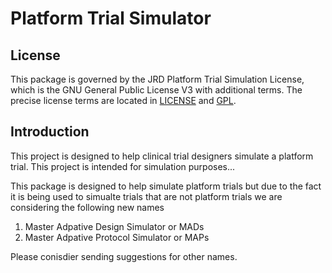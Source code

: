 # Platform Trial Simulator 

## License 
This package is governed by the JRD Platform Trial Simulation License, which is the GNU General Public License V3 with additional terms. The precise license terms are located in [LICENSE](https://github.com/kwathen/PlatformTrialSimulatorP/blob/master/inst/LICENSE) and [GPL](https://github.com/kwathen/PlatformTrialSimulatorP/blob/master/inst/GPL).


## Introduction
This project is designed to help clinical trial designers simulate a platform trial.   This project is intended for simulation purposes...

This package is designed to help simulate platform trials but due to the fact it is being used to simualte trials that are not platform trials we are considering the following new names
1.  Master Adpative Design Simulator or MADs
2.  Master Adpative Protocol Simulator or MAPs

Please conisdier sending suggestions for other names.  

